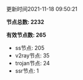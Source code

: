 更新时间2021-11-18 09:50:21

**节点总数: 2232**

**有效节点数: 265**

- ss节点: 205
- v2ray节点: 35
- trojan节点: 24
- ssr节点: 1
